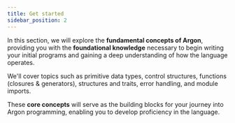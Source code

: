 ```yaml
---
title: Get started
sidebar_position: 2
---
```

In this section, we will explore the **fundamental concepts of Argon**, providing you with the **foundational knowledge** necessary to begin writing your initial programs and gaining a deep understanding of how the language operates. 

We'll cover topics such as primitive data types, control structures, functions (closures & generators), structures and traits, error handling, and module imports. 

These **core concepts** will serve as the building blocks for your journey into Argon programming, enabling you to develop proficiency in the language.
